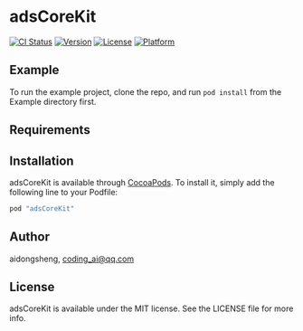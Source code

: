 # adsCoreKit

[![CI Status](http://img.shields.io/travis/aidongsheng/adsCoreKit.svg?style=flat)](https://travis-ci.org/aidongsheng/adsCoreKit)
[![Version](https://img.shields.io/cocoapods/v/adsCoreKit.svg?style=flat)](http://cocoapods.org/pods/adsCoreKit)
[![License](https://img.shields.io/cocoapods/l/adsCoreKit.svg?style=flat)](http://cocoapods.org/pods/adsCoreKit)
[![Platform](https://img.shields.io/cocoapods/p/adsCoreKit.svg?style=flat)](http://cocoapods.org/pods/adsCoreKit)

## Example

To run the example project, clone the repo, and run `pod install` from the Example directory first.

## Requirements

## Installation

adsCoreKit is available through [CocoaPods](http://cocoapods.org). To install
it, simply add the following line to your Podfile:

```ruby
pod "adsCoreKit"
```

## Author

aidongsheng, coding_ai@qq.com

## License

adsCoreKit is available under the MIT license. See the LICENSE file for more info.
